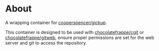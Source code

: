 # About
A wrapping container for [cooperspencer/gickup](https://github.com/cooperspencer/gickup).

This container is designed to be used with [chocolatefrappe/cgit](https://github.com/chocolatefrappe/cgit) or [chocolatefrappe/gitweb](https://github.com/chocolatefrappe/gitweb), ensure proper permissions are set for the web server and git to access the repository.
